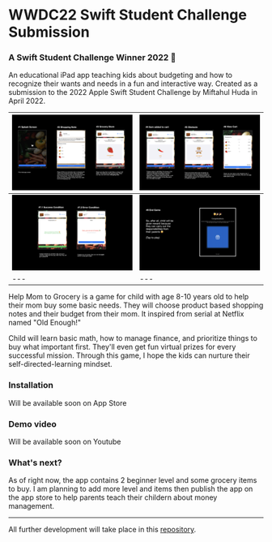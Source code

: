 # WWDC22 Swift Student Challenge Submission
### A Swift Student Challenge Winner 2022 🎉

An educational iPad app teaching kids about budgeting and how to recognize their wants and needs in a fun and interactive way. Created as a submission to the 2022 Apple Swift Student Challenge by Miftahul Huda in April 2022.

| ![App screenshot](Resources/screenshot1.png) | ![App screenshot](Resources/screenshot2.png) |
--- | ---
| ![App screenshot](Resources/screenshot3.png) | ![App screenshot](Resources/screenshot4.png) |
--- | ---

Help Mom to Grocery is a game for child with age 8-10 years old to help their mom buy some basic needs. They will choose product based shopping notes and their budget from their mom. It inspired from serial at Netflix named "Old Enough!"

Child will learn basic math, how to manage finance, and prioritize things to buy what important first. They'll even get fun virtual prizes for every successful mission. Through this game, I hope the kids can nurture their self-directed-learning mindset.

### Installation
Will be available soon on App Store

### Demo video 
Will be available soon on Youtube

### What's next?
As of right now, the app contains 2 beginner level and some grocery items to buy. I am planning to add more level and items then publish the app on the app store to help parents teach their childern about money management.

---
All further development will take place in this [repository](https://github.com/iniakunhuda/HelpMomToGrocery-WWDC22).
